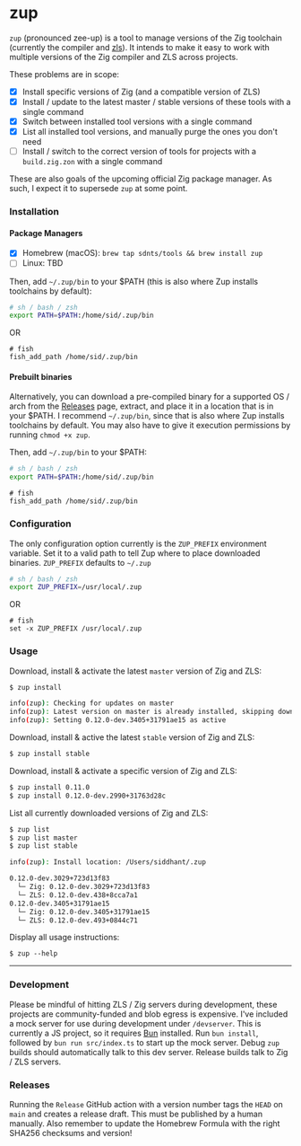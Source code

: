 # zup


`zup` (pronounced zee-up) is a tool to manage versions of the Zig toolchain (currently
the compiler and [zls](https://github.com/zigtools/zls)). It intends to make it
easy to work with multiple versions of the Zig compiler and ZLS across projects. 

These problems are in scope:

- [x] Install specific versions of Zig (and a compatible version of ZLS)
- [x] Install / update to the latest master / stable versions of these tools with a single command
- [x] Switch between installed tool versions with a single command
- [x] List all installed tool versions, and manually purge the ones you don't need
- [ ] Install / switch to the correct version of tools for projects with a `build.zig.zon` with a single command

These are also goals of the upcoming official Zig package manager. As such, I
expect it to supersede `zup` at some point.

### Installation

#### Package Managers

- [x] Homebrew (macOS): `brew tap sdnts/tools && brew install zup`
- [ ] Linux: TBD

Then, add `~/.zup/bin` to your $PATH (this is also where Zup installs toolchains
by default):

```sh
# sh / bash / zsh
export PATH=$PATH:/home/sid/.zup/bin
```

OR

```fish
# fish
fish_add_path /home/sid/.zup/bin
```

#### Prebuilt binaries

Alternatively, you can download a pre-compiled binary for a supported OS / arch
from the [Releases](https://github.com/sdnts/zup/releases) page, extract, and
place it in a location that is in your $PATH. I recommend `~/.zup/bin`, since
that is also where Zup installs toolchains by default. You may also have to give
it execution permissions by running `chmod +x zup`.

Then, add `~/.zup/bin` to your $PATH:

```sh
# sh / bash / zsh
export PATH=$PATH:/home/sid/.zup/bin
```

```fish
# fish
fish_add_path /home/sid/.zup/bin
```

### Configuration

The only configuration option currently is the `ZUP_PREFIX` environment variable.
Set it to a valid path to tell Zup where to place downloaded binaries. `ZUP_PREFIX`
defaults to `~/.zup`

```sh
# sh / bash / zsh
export ZUP_PREFIX=/usr/local/.zup
```

OR

```fish
# fish
set -x ZUP_PREFIX /usr/local/.zup
```

### Usage

Download, install & activate the latest `master` version of Zig and ZLS:
```sh
$ zup install

info(zup): Checking for updates on master
info(zup): Latest version on master is already installed, skipping download
info(zup): Setting 0.12.0-dev.3405+31791ae15 as active
```

Download, install & active the latest `stable` version of Zig and ZLS:
```sh
$ zup install stable
```

Download, install & activate a specific version of Zig and ZLS:
```sh
$ zup install 0.11.0
$ zup install 0.12.0-dev.2990+31763d28c 
```

List all currently downloaded versions of Zig and ZLS:
```sh
$ zup list
$ zup list master
$ zup list stable

info(zup): Install location: /Users/siddhant/.zup

0.12.0-dev.3029+723d13f83
  └─ Zig: 0.12.0-dev.3029+723d13f83
  └─ ZLS: 0.12.0-dev.438+8cca7a1
0.12.0-dev.3405+31791ae15
  └─ Zig: 0.12.0-dev.3405+31791ae15
  └─ ZLS: 0.12.0-dev.493+0844c71

```

Display all usage instructions:
```
$ zup --help
```

---

### Development

Please be mindful of hitting ZLS / Zig servers during development, these projects
are community-funded and blob egress is expensive. I've included a mock server
for use during development under `/devserver`. This is currently a JS project,
so it requires [Bun](https://bun.sh) installed. Run `bun install`, followed by 
`bun run src/index.ts` to start up the mock server. Debug `zup` builds should
automatically talk to this dev server. Release builds talk to Zig / ZLS servers.

### Releases

Running the `Release` GitHub action with a version number tags the `HEAD` on `main`
and creates a release draft. This must be published by a human manually. Also
remember to update the Homebrew Formula with the right SHA256 checksums and
version!
